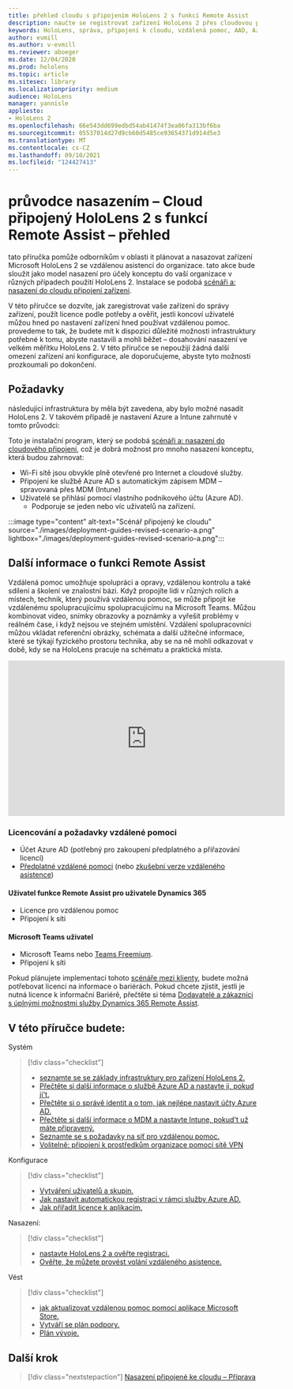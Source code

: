 ```yaml
---
title: přehled cloudu s připojením HoloLens 2 s funkcí Remote Assist
description: naučte se registrovat zařízení HoloLens 2 přes cloudovou propojenou síť pomocí programu vzdálená pomoc pro Dynamics 365.
keywords: HoloLens, správa, připojení k cloudu, vzdálená pomoc, AAD, Azure AD, MDM, správa mobilních zařízení
author: evmill
ms.author: v-evmill
ms.reviewer: aboeger
ms.date: 12/04/2020
ms.prod: hololens
ms.topic: article
ms.sitesec: library
ms.localizationpriority: medium
audience: HoloLens
manager: yannisle
appliesto:
- HoloLens 2
ms.openlocfilehash: 66e543dd699edbd54ab41474f3ea86fa313bf6ba
ms.sourcegitcommit: 05537014d27d9cb60d5485ce93654371d914d5e3
ms.translationtype: MT
ms.contentlocale: cs-CZ
ms.lasthandoff: 09/10/2021
ms.locfileid: "124427413"
---
```

# <a name="deployment-guide--cloud-connected-hololens-2-with-remote-assist--overview"></a>průvodce nasazením – Cloud připojený HoloLens 2 s funkcí Remote Assist – přehled

tato příručka pomůže odborníkům v oblasti it plánovat a nasazovat zařízení Microsoft HoloLens 2 se vzdálenou asistencí do organizace. tato akce bude sloužit jako model nasazení pro účely konceptu do vaší organizace v různých případech použití HoloLens 2. Instalace se podobá [scénáři a: nasazení do cloudu připojení zařízení](common-scenarios.md#scenario-a). 

V této příručce se dozvíte, jak zaregistrovat vaše zařízení do správy zařízení, použít licence podle potřeby a ověřit, jestli koncoví uživatelé můžou hned po nastavení zařízení hned používat vzdálenou pomoc. provedeme to tak, že budete mít k dispozici důležité možnosti infrastruktury potřebné k tomu, abyste nastavili a mohli běžet – dosahování nasazení ve velkém měřítku HoloLens 2. V této příručce se nepoužijí žádná další omezení zařízení ani konfigurace, ale doporučujeme, abyste tyto možnosti prozkoumali po dokončení.

## <a name="prerequisites"></a>Požadavky

následující infrastruktura by měla být zavedena, aby bylo možné nasadit HoloLens 2. V takovém případě je nastavení Azure a Intune zahrnuté v tomto průvodci:

Toto je instalační program, který se podobá [scénáři a: nasazení do cloudového připojení](/hololens/common-scenarios#scenario-a), což je dobrá možnost pro mnoho nasazení konceptu, která budou zahrnovat:

- Wi-Fi sítě jsou obvykle plně otevřené pro Internet a cloudové služby.
- Připojení ke službě Azure AD s automatickým zápisem MDM – spravovaná přes MDM (Intune)
- Uživatelé se přihlásí pomocí vlastního podnikového účtu (Azure AD).
    - Podporuje se jeden nebo víc uživatelů na zařízení.

:::image type="content" alt-text="Scénář připojený ke cloudu" source="./images/deployment-guides-revised-scenario-a.png" lightbox="./images/deployment-guides-revised-scenario-a.png":::


## <a name="learn-about-remote-assist"></a>Další informace o funkci Remote Assist

Vzdálená pomoc umožňuje spolupráci a opravy, vzdálenou kontrolu a také sdílení a školení ve znalostní bázi. Když propojíte lidi v různých rolích a místech, technik, který používá vzdálenou pomoc, se může připojit ke vzdálenému spolupracujícímu spolupracujícímu na Microsoft Teams. Můžou kombinovat video, snímky obrazovky a poznámky a vyřešit problémy v reálném čase, i když nejsou ve stejném umístění. Vzdálení spolupracovníci můžou vkládat referenční obrázky, schémata a další užitečné informace, které se týkají fyzického prostoru technika, aby se na ně mohli odkazovat v době, kdy se na HoloLens pracuje na schématu a praktická místa.

<iframe width="560" height="315" src="https://www.youtube.com/embed/d3YT8j0yYl0" frameborder="0" allow="accelerometer; autoplay; clipboard-write; encrypted-media; gyroscope; picture-in-picture" allowfullscreen></iframe>

### <a name="remote-assist-licensing-and-requirements"></a>Licencování a požadavky vzdálené pomoci

- Účet Azure AD (potřebný pro zakoupení předplatného a přiřazování licencí)
- [Předplatné vzdálené pomoci](/dynamics365/mixed-reality/remote-assist/buy-and-deploy-remote-assist) (nebo [zkušební verze vzdáleného asistence](/dynamics365/mixed-reality/remote-assist/try-remote-assist))
    
#### <a name="dynamics-365-remote-assist-user"></a>Uživatel funkce Remote Assist pro uživatele Dynamics 365

- Licence pro vzdálenou pomoc
- Připojení k síti

#### <a name="microsoft-teams-user"></a>Microsoft Teams uživatel

- Microsoft Teams nebo [Teams Freemium](https://products.office.com/microsoft-teams/free).
- Připojení k síti

Pokud plánujete implementaci tohoto [scénáře mezi klienty](/dynamics365/mixed-reality/remote-assist/cross-tenant-overview#scenario-2-leasing-services-to-other-tenants), budete možná potřebovat licenci na informace o bariérách. Pokud chcete zjistit, jestli je nutná licence k informační Bariérě, přečtěte si téma [Dodavatelé a zákazníci s úplnými možnostmi služby Dynamics 365 Remote Assist](/dynamics365/mixed-reality/remote-assist/cross-tenant-licensing-implementation).

## <a name="in-this-guide-you-will"></a>V této příručce budete:

Systém

> [!div class="checklist"]
> - [seznamte se se základy infrastruktury pro zařízení HoloLens 2.](hololens2-cloud-connected-prepare.md#infrastructure-essentials)
> - [Přečtěte si další informace o službě Azure AD a nastavte ji, pokud ji&#39;t.](hololens2-cloud-connected-prepare.md#azure-active-directory)
> - [Přečtěte si o správě identit a o tom, jak nejlépe nastavit účty Azure AD.](hololens2-cloud-connected-prepare.md#identity-management)
> - [Přečtěte si další informace o MDM a nastavte Intune, pokud&#39;t už máte připravený.](hololens2-cloud-connected-prepare.md#mobile-device-management)
> - [Seznamte se s požadavky na síť pro vzdálenou pomoc.](hololens2-cloud-connected-prepare.md#network)
> - [Volitelně: připojení k prostředkům organizace pomocí sítě VPN](hololens2-cloud-connected-prepare.md#optional-connect-your-hololens-to-vpn)

Konfigurace

> [!div class="checklist"]
> - [Vytváření uživatelů a skupin.](hololens2-cloud-connected-configure.md#azure-users-and-groups)
> - [Jak nastavit automatickou registraci v rámci služby Azure AD.](hololens2-cloud-connected-configure.md#auto-enrollment-on-hololens-2)
> - [Jak přiřadit licence k aplikacím.](hololens2-cloud-connected-configure.md#application-licenses)

Nasazení:

> [!div class="checklist"]
> - [nastavte HoloLens 2 a ověřte registraci.](hololens2-cloud-connected-deploy.md#enrollment-validation)
> - [Ověřte, že můžete provést volání vzdáleného asistence.](hololens2-cloud-connected-deploy.md#remote-assist-call-validation)

Vést

> [!div class="checklist"]
> - [jak aktualizovat vzdálenou pomoc pomocí aplikace Microsoft Store.](hololens2-cloud-connected-maintain.md#updates)
> - [Vytváří se plán podpory.](hololens2-cloud-connected-maintain.md#support-plan)
> - [Plán vývoje.](hololens2-cloud-connected-maintain.md#development-plan)

## <a name="next-step"></a>Další krok

> [!div class="nextstepaction"]
> [Nasazení připojené ke cloudu – Příprava](hololens2-cloud-connected-prepare.md)

